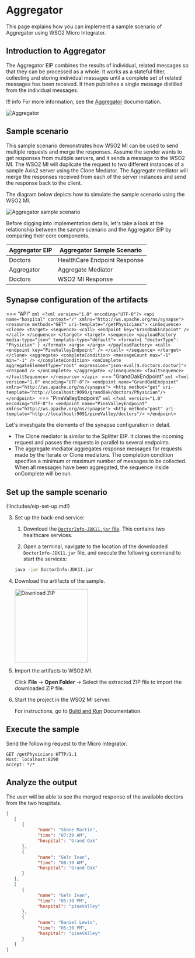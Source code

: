 # Aggregator

This page explains how you can implement a sample scenario of Aggregator using WSO2 Micro Integrator. 

## Introduction to Aggregator

The Aggregator EIP combines the results of individual, related messages so that they can be processed as a whole. It works as a stateful filter, collecting and storing individual messages until a complete set of related messages has been received. It then publishes a single message distilled from the individual messages. 

!!! info
    For more information, see the [Aggregator](http://www.eaipatterns.com/Aggregator.html) documentation.

![Aggregator]({{base_path}}/assets/img/learn/enterprise-integration-patterns/message-routing/aggregator.gif)

## Sample scenario

This sample scenario demonstrates how WSO2 MI can be used to send multiple requests and merge the responses. Assume the sender wants to get responses from multiple servers, and it sends a message to the WSO2 MI. The WSO2 MI will duplicate the request to two different instances of a sample Axis2 server using the Clone Mediator. The Aggregate mediator will merge the responses received from each of the server instances and send the response back to the client.

The diagram below depicts how to simulate the sample scenario using the WSO2 MI.

![Aggregator sample scenario]({{base_path}}/assets/img/learn/enterprise-integration-patterns/message-routing/aggregator-sample-scenario.png)

Before digging into implementation details, let's take a look at the relationship between the sample scenario and the Aggregator EIP by comparing their core components.

| Aggregator EIP            | Aggregator Sample Scenario            |
|---------------------------|---------------------------------------|
| Doctors                   | HealthCare Endpoint Response          |
| Aggregator                | Aggregate Mediator                    |
| Doctors                   | WSO2 MI Response                      |

## Synapse configuration of the artifacts

=== "API"
    ```xml
    <?xml version="1.0" encoding="UTF-8"?>
    <api name="hospital" context="/" xmlns="http://ws.apache.org/ns/synapse">
      <resource methods="GET" uri-template="/getPhysicians">
         <inSequence>
            <clone>
               <target>
                  <sequence>
                     <call>
                        <endpoint key="GrandOakEndpoint" />
                     </call>
                  </sequence>
               </target>
               <target>
                  <sequence>
                     <payloadFactory media-type="json" template-type="default">
                        <format>{
                        "doctorType": "Physician" } </format>
                        <args>
                     </args>
                     </payloadFactory>
                     <call>
                        <endpoint key="PineValleyEndpoint" />
                     </call>
                  </sequence>
               </target>
            </clone>
            <aggregate>
               <completeCondition>
                  <messageCount max="-1" min="-1" />
               </completeCondition>
               <onComplete aggregateElementType="root" expression="json-eval($.doctors.doctor)">
                  <respond />
               </onComplete>
            </aggregate>
         </inSequence>
         <faultSequence>
            </faultSequence>
      </resource>
    </api>
    ```
=== "GrandOakEndpoint"
    ```xml
    <?xml version="1.0" encoding="UTF-8"?>
    <endpoint name="GrandOakEndpoint" xmlns="http://ws.apache.org/ns/synapse">
       <http method="get" uri-template="http://localhost:9090/grandOak/doctors/Physician"/>
    </endpoint>
    ```
=== "PineValleyEndpoint"
    ```xml
    <?xml version="1.0" encoding="UTF-8"?>
    <endpoint name="PineValleyEndpoint" xmlns="http://ws.apache.org/ns/synapse">
       <http method="post" uri-template="http://localhost:9091/pineValley/doctors"/>
    </endpoint>
    ```

Let's investigate the elements of the synapse configuration in detail. 

- The Clone mediator is similar to the Splitter EIP. It clones the incoming request and passes the requests in parallel to several endpoints.   
- The aggregate mediator aggregates response messages for requests made by the Iterate or Clone mediators. The completion condition specifies a minimum or maximum number of messages to be collected. When all messages have been aggregated, the sequence inside onComplete will be run.

## Set up the sample scenario

{!includes/eip-set-up.md!}

3. Set up the back-end service:

    1. Download the [`DoctorInfo-JDK11.jar` file]({{base_path}}/assets/attachments/quick-start-guide/doctorinfo-jdk11.jar). This contains two healthcare services.
 
    2. Open a terminal, navigate to the location of the downloaded `DoctorInfo-JDK11.jar` file, and execute the following command to start the services:

      ```bash
      java -jar DoctorInfo-JDK11.jar
      ```

5. Download the artifacts of the sample.

    <a href="{{base_path}}/assets/attachments/learn/enterprise-integration-patterns/Aggregator.zip">
    <img src="{{base_path}}/assets/img/integrate/connectors/download-zip.png" width="200" alt="Download ZIP"></a>

6. Import the artifacts to WSO2 MI.

    Click **File** -> **Open Folder** -> Select the extracted ZIP file to import the downloaded ZIP file.

7. Start the project in the WSO2 MI server.

    For instructions, go to [Build and Run]({{base_path}}/develop/deploy-artifacts/#build-and-run) Documentation.

## Execute the sample

Send the following request to the Micro Integrator.

   ```
   GET /getPhysicians HTTP/1.1
   Host: localhost:8290
   accept: */*
   ```
   
## Analyze the output

The user will be able to see the merged response of the available doctors from the two hospitals.

   ```json
   [
      [
         {
               "name": "Shane Martin",
               "time": "07:30 AM",
               "hospital": "Grand Oak"
         },
         {
               "name": "Geln Ivan",
               "time": "08:30 AM",
               "hospital": "Grand Oak"
         }
      ],
      [
         {
               "name": "Geln Ivan",
               "time": "05:30 PM",
               "hospital": "pineValley"
         },
         {
               "name": "Daniel Lewis",
               "time": "05:30 PM",
               "hospital": "pineValley"
         }
      ]
   ]
   ```
